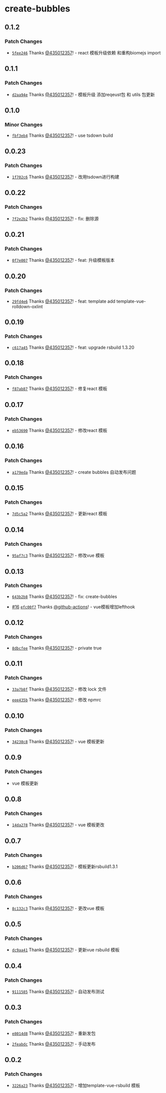 # create-bubbles

## 0.1.2

### Patch Changes

- [`5fee246`](https://github.com/435012357/bubblesjs/commit/5fee246e1638d1c02d41830600ec650e2adda484) Thanks [@435012357](https://github.com/435012357)! - react 模板升级依赖 和重构biomejs import

## 0.1.1

### Patch Changes

- [`d2aa94e`](https://github.com/435012357/bubblesjs/commit/d2aa94e50e52e5227fbd9c1d485021bdc8a204c8) Thanks [@435012357](https://github.com/435012357)! - 模板升级 添加reqeust包 和 utils 包更新

## 0.1.0

### Minor Changes

- [`fbf3eb4`](https://github.com/435012357/bubblesjs/commit/fbf3eb45fb73cdc604aa193c70f0e6f5096c31d2) Thanks [@435012357](https://github.com/435012357)! - use tsdown build

## 0.0.23

### Patch Changes

- [`1f702c6`](https://github.com/435012357/bubblesjs/commit/1f702c6051e2f7957348441eb407e7318089cd90) Thanks [@435012357](https://github.com/435012357)! - 改用tsdown进行构建

## 0.0.22

### Patch Changes

- [`7f2e2b2`](https://github.com/435012357/bubblesjs/commit/7f2e2b2148aa67e6c27d9b2f5d7007a2f2ded9c8) Thanks [@435012357](https://github.com/435012357)! - fix: 删除源

## 0.0.21

### Patch Changes

- [`0f7e007`](https://github.com/435012357/bubblesjs/commit/0f7e007d1b410a5a418d4410935d6bc6fbc14557) Thanks [@435012357](https://github.com/435012357)! - feat: 升级模板版本

## 0.0.20

### Patch Changes

- [`29fd4e6`](https://github.com/435012357/bubblesjs/commit/29fd4e618366b274a43dbf1d0c3d28b4f92bbac0) Thanks [@435012357](https://github.com/435012357)! - feat: template add template-vue-rolldown-oxlint

## 0.0.19

### Patch Changes

- [`c617a45`](https://github.com/435012357/bubblesjs/commit/c617a454f42cc4f5c14cafa814107f60e4d04004) Thanks [@435012357](https://github.com/435012357)! - feat: upgrade rsbuild 1.3.20

## 0.0.18

### Patch Changes

- [`f87ab87`](https://github.com/435012357/bubblesjs/commit/f87ab877e17b9208a10addbefadd6b75ab6e3b2d) Thanks [@435012357](https://github.com/435012357)! - 修复react 模板

## 0.0.17

### Patch Changes

- [`eb53690`](https://github.com/435012357/bubblesjs/commit/eb536903c23753d7d6e4890d86b7884097bc64de) Thanks [@435012357](https://github.com/435012357)! - 修改react 模板

## 0.0.16

### Patch Changes

- [`a179eda`](https://github.com/435012357/bubblesjs/commit/a179eda39b38de4c0da270f4d8d7e95abcf0a556) Thanks [@435012357](https://github.com/435012357)! - create bubbles 自动发布问题

## 0.0.15

### Patch Changes

- [`7d5c5a2`](https://github.com/435012357/bubblesjs/commit/7d5c5a22d3bf1f83a88770b7833f623cd5907b7a) Thanks [@435012357](https://github.com/435012357)! - 更新react 模板

## 0.0.14

### Patch Changes

- [`95af7c3`](https://github.com/435012357/bubblesjs/commit/95af7c3003851a1d6f20eb92b0136f2d8fc4b8cf) Thanks [@435012357](https://github.com/435012357)! - 修改vue 模板

## 0.0.13

### Patch Changes

- [`643b2b8`](https://github.com/435012357/bubblesjs/commit/643b2b8b559dafa5f88190f27dbef8bb93771c6a) Thanks [@435012357](https://github.com/435012357)! - fix: create-bubbles

- [#16](https://github.com/435012357/bubblesjs/pull/16) [`efc00f7`](https://github.com/435012357/bubblesjs/commit/efc00f703b9f05053e324fbfda9692f7f43d827d) Thanks [@github-actions](https://github.com/apps/github-actions)! - vue模板增加lefthook

## 0.0.12

### Patch Changes

- [`8dbcfee`](https://github.com/435012357/bubblesjs/commit/8dbcfeee5ce4cb7a9f566dc2635d0b42c7dc02ac) Thanks [@435012357](https://github.com/435012357)! - private true

## 0.0.11

### Patch Changes

- [`33a7b8f`](https://github.com/435012357/bubblesjs/commit/33a7b8ff1b69b0c290a035f0482a759e4bee278d) Thanks [@435012357](https://github.com/435012357)! - 修改 lock 文件

- [`eee435b`](https://github.com/435012357/bubblesjs/commit/eee435b77dd8b37fb3db9b1ba1618ed997d6deff) Thanks [@435012357](https://github.com/435012357)! - 修改 npmrc

## 0.0.10

### Patch Changes

- [`34238c8`](https://github.com/435012357/bubblesjs/commit/34238c8334f904b855f5983f2e034d9deeda6316) Thanks [@435012357](https://github.com/435012357)! - vue 模板更新

## 0.0.9

### Patch Changes

- vue 模板更新

## 0.0.8

### Patch Changes

- [`14da278`](https://github.com/435012357/bubblesjs/commit/14da278d1859e3a92ee52f4ae177d7ff3f8fb3ef) Thanks [@435012357](https://github.com/435012357)! - vue 模板更改

## 0.0.7

### Patch Changes

- [`b206d67`](https://github.com/435012357/bubblesjs/commit/b206d6773c07356ff210671acd81697855274649) Thanks [@435012357](https://github.com/435012357)! - 模板更新rsbuild1.3.1

## 0.0.6

### Patch Changes

- [`8c132c3`](https://github.com/435012357/bubblesjs/commit/8c132c3f3fd4fc6e27fb83aea7d56902ae6c25d9) Thanks [@435012357](https://github.com/435012357)! - 更改vue 模板

## 0.0.5

### Patch Changes

- [`dc9aa41`](https://github.com/435012357/bubblesjs/commit/dc9aa41cccf9118a3fe7a2ea2c29498aec90bde2) Thanks [@435012357](https://github.com/435012357)! - 更新vue rsbuild 模板

## 0.0.4

### Patch Changes

- [`9111585`](https://github.com/435012357/bubblesjs/commit/911158564827fd4b52c415ba4c117497e436508f) Thanks [@435012357](https://github.com/435012357)! - 自动发布测试

## 0.0.3

### Patch Changes

- [`e8014d8`](https://github.com/435012357/bubblesjs/commit/e8014d8ee6723ba4e6daabd2e2ec2231423123ba) Thanks [@435012357](https://github.com/435012357)! - 重新发包

- [`2feabdc`](https://github.com/435012357/bubblesjs/commit/2feabdc13232cc0eb0a66a3609f2ed28e8d378b6) Thanks [@435012357](https://github.com/435012357)! - 手动发布

## 0.0.2

### Patch Changes

- [`3226a23`](https://github.com/435012357/bubblesjs/commit/3226a2347421b35fe9665abda0f65da141834204) Thanks [@435012357](https://github.com/435012357)! - 增加template-vue-rsbuild 模板
